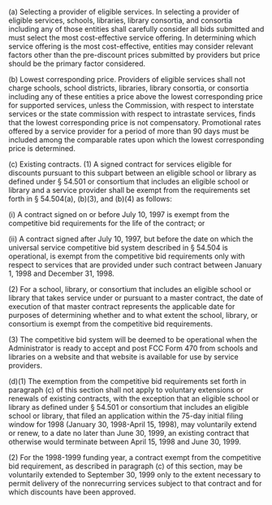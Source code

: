 (a) Selecting a provider of eligible services. In selecting a provider of eligible services, schools, libraries, library consortia, and consortia including any of those entities shall carefully consider all bids submitted and must select the most cost-effective service offering. In determining which service offering is the most cost-effective, entities may consider relevant factors other than the pre-discount prices submitted by providers but price should be the primary factor considered.

(b) Lowest corresponding price. Providers of eligible services shall not charge schools, school districts, libraries, library consortia, or consortia including any of these entities a price above the lowest corresponding price for supported services, unless the Commission, with respect to interstate services or the state commission with respect to intrastate services, finds that the lowest corresponding price is not compensatory. Promotional rates offered by a service provider for a period of more than 90 days must be included among the comparable rates upon which the lowest corresponding price is determined.

(c) Existing contracts. (1) A signed contract for services eligible for discounts pursuant to this subpart between an eligible school or library as defined under § 54.501 or consortium that includes an eligible school or library and a service provider shall be exempt from the requirements set forth in § 54.504(a), (b)(3), and (b)(4) as follows:

(i) A contract signed on or before July 10, 1997 is exempt from the competitive bid requirements for the life of the contract; or

(ii) A contract signed after July 10, 1997, but before the date on which the universal service competitive bid system described in § 54.504 is operational, is exempt from the competitive bid requirements only with respect to services that are provided under such contract between January 1, 1998 and December 31, 1998.

(2) For a school, library, or consortium that includes an eligible school or library that takes service under or pursuant to a master contract, the date of execution of that master contract represents the applicable date for purposes of determining whether and to what extent the school, library, or consortium is exempt from the competitive bid requirements.

(3) The competitive bid system will be deemed to be operational when the Administrator is ready to accept and post FCC Form 470 from schools and libraries on a website and that website is available for use by service providers.

(d)(1) The exemption from the competitive bid requirements set forth in paragraph (c) of this section shall not apply to voluntary extensions or renewals of existing contracts, with the exception that an eligible school or library as defined under § 54.501 or consortium that includes an eligible school or library, that filed an application within the 75-day initial filing window for 1998 (January 30, 1998-April 15, 1998), may voluntarily extend or renew, to a date no later than June 30, 1999, an existing contract that otherwise would terminate between April 15, 1998 and June 30, 1999.

(2) For the 1998-1999 funding year, a contract exempt from the competitive bid requirement, as described in paragraph (c) of this section, may be voluntarily extended to September 30, 1999 only to the extent necessary to permit delivery of the nonrecurring services subject to that contract and for which discounts have been approved.

